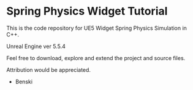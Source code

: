 # Spring Physics Widget Tutorial

This is the code repository for UE5 Widget Spring Physics Simulation in C++.

Unreal Engine ver 5.5.4

Feel free to download,  explore and extend the project and source files. 

Attribution would be appreciated.

- Benski
